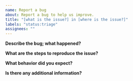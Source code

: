 ```yaml
---
name: Report a bug
about: Report a bug to help us improve.
title: "[what is the issue?] in [where is the issue?]"
labels: "status:triage"
assignees: ""
---
```


**Describe the bug; what happened?**

**What are the steps to reproduce the issue?**

**What behavior did you expect?**

**Is there any additional information?**